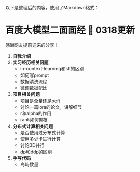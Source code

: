 以下是整理后的内容，使用了Markdown格式：

# 百度大模型二面面经 📒 0318更新

感谢网友提前送来的分享！

1. **自我介绍**
2. **实习经历相关问题**
   - in-context-learning和sft的区别
   - 如何写prompt
   - 数据清洗流程
   - 微调数据配比
3. **项目相关问题**
   - 项目是全量还是peft
   - 讨论一篇lora的论文，讲解细节
   - r和alpha的作用
   - rank如何剪枝
4. **分布式计算相关问题**
   - 是否使用过分布式计算
   - 使用多少卡进行计算
   - 讨论3D并行
   - dp和ddp的区别
5. **手写代码**
   - 岛屿数量
